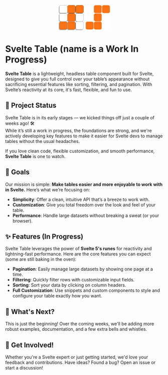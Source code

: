 <div align="center">
  <img src="sites/docs/static/logo.svg#gh-light-mode-only" width="80">
  <img src="sites/docs/static/logo-dark.svg#gh-dark-mode-only" width="80">
</div>

# Svelte Table (name is a Work In Progress)

**Svelte Table** is a lightweight, headless table component built for Svelte, designed to give you full control over your table’s appearance without sacrificing essential features like sorting, filtering, and pagination. With Svelte’s reactivity at its core, it's fast, flexible, and fun to use.

## 🚀 Project Status

Svelte Table is in its early stages — we kicked things off just a couple of weeks ago! 🛠️  
While it’s still a work in progress, the foundations are strong, and we're actively developing key features to make it easier for Svelte devs to manage tables without the usual headaches.

If you love clean code, flexible customization, and smooth performance, **Svelte Table** is one to watch.

## 🎯 Goals

Our mission is simple: **Make tables easier and more enjoyable to work with in Svelte.** Here’s what we’re focusing on:

- **Simplicity**: Offer a clean, intuitive API that’s a breeze to work with.
- **Customization**: Give you total freedom over the look and feel of your table.
- **Performance**: Handle large datasets without breaking a sweat (or your browser).

## ✨ Features (In Progress)

Svelte Table leverages the power of **Svelte 5's runes** for reactivity and lightning-fast performance. Here are the core features you can expect (some are still baking in the oven):

- **Pagination**: Easily manage large datasets by showing one page at a time.
- **Filtering**: Quickly filter rows with customizable input fields.
- **Sorting**: Sort your data by clicking on column headers.
- **Full Customization**: Use snippets and custom components to style and configure your table exactly how you want.

## 📅 What's Next?

This is just the beginning! Over the coming weeks, we'll be adding more robust examples, documentation, and a few extra bells and whistles.


## 🎉 Get Involved!

Whether you're a Svelte expert or just getting started, we'd love your feedback and contributions. Have ideas? Found a bug? Open an issue or start a discussion!

